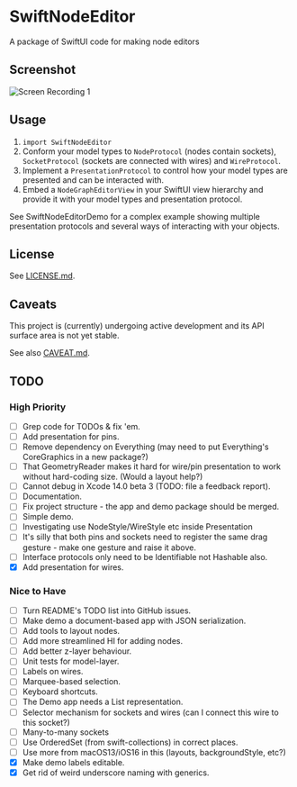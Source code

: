# SwiftNodeEditor

A package of SwiftUI code for making node editors

## Screenshot

![Screen Recording 1](Documentation/Screen%20Recording%201.gif)

## Usage

1. `import SwiftNodeEditor`
2. Conform your model types to `NodeProtocol` (nodes contain sockets), `SocketProtocol` (sockets are connected with wires) and `WireProtocol`.
3. Implement a `PresentationProtocol` to control how your model types are presented and can be interacted with.
4. Embed a `NodeGraphEditorView` in your SwiftUI view hierarchy and provide it with your model types and presentation protocol.

See SwiftNodeEditorDemo for a complex example showing multiple presentation protocols and several ways of interacting with your objects.

## License

See [LICENSE.md](LICENSE.md).

## Caveats

This project is (currently) undergoing active development and its API surface area is not yet stable.

See also [CAVEAT.md](CAVEAT.md).

## TODO

### High Priority

- [ ] Grep code for TODOs & fix 'em.
- [ ] Add presentation for pins.
- [ ] Remove dependency on Everything (may need to put Everything's CoreGraphics in a new package?)
- [ ] That GeometryReader makes it hard for wire/pin presentation to work without hard-coding size. (Would a layout help?)
- [ ] Cannot debug in Xcode 14.0 beta 3 (TODO: file a feedback report).
- [ ] Documentation.
- [ ] Fix project structure - the app and demo package should be merged.
- [ ] Simple demo.
- [ ] Investigating use NodeStyle/WireStyle etc inside Presentation
- [ ] It's silly that both pins and sockets need to register the same drag gesture - make one gesture and raise it above.
- [ ] Interface protocols only need to be Identifiable not Hashable also.
- [X] Add presentation for wires.

### Nice to Have

- [ ] Turn README's TODO list into GitHub issues.
- [ ] Make demo a document-based app with JSON serialization.
- [ ] Add tools to layout nodes.
- [ ] Add more streamlined HI for adding nodes.
- [ ] Add better z-layer behaviour.
- [ ] Unit tests for model-layer.
- [ ] Labels on wires.
- [ ] Marquee-based selection.
- [ ] Keyboard shortcuts.
- [ ] The Demo app needs a List representation.
- [ ] Selector mechanism for sockets and wires (can I connect this wire to this socket?)
- [ ] Many-to-many sockets
- [ ] Use OrderedSet (from swift-collections) in correct places.
- [ ] Use more from macOS13/iOS16 in this (layouts, backgroundStyle, etc?)
- [X] Make demo labels editable.
- [X] Get rid of weird underscore naming with generics.
